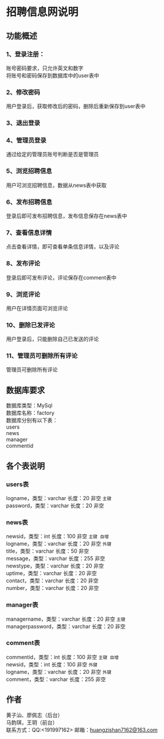 # 招聘信息网说明
## 功能概述
### 1、登录注册：
账号密码要求，只允许英文和数字<br/>
将账号和密码保存到数据库中的user表中
### 2、修改密码
用户登录后，获取修改后的密码，删除后重新保存到user表中
### 3、退出登录
### 4、管理员登录
通过给定的管理员账号判断是否是管理员
### 5、浏览招聘信息
用户可浏览招聘信息，数据从news表中获取
### 6、发布招聘信息
登录后即可发布招聘信息，发布信息保存在news表中
### 7、查看信息详情
点击查看详情，即可查看单条信息详情，以及评论
### 8、发布评论
登录后即可发布评论，评论保存在comment表中
### 9、浏览评论
用户在详情页面可浏览评论
### 10、删除已发评论
用户登录后，只能删除自己已发送的评论
### 11、管理员可删除所有评论
管理员可删除所有评论<br/>

## 数据库要求
数据库类型：MySql<br/>
数据库名称：factory<br/>
数据库分别有以下表：<br/>
users<br/>
news<br/>
manager<br/>
commentid<br/>

## 各个表说明
### users表
logname，类型：varchar 长度：20 非空 `主键`<br/>
password，类型：varchar 长度：20 非空<br/>
### news表
newsid，类型：int 长度：100 非空 `主键 自增`<br/>
logname，类型：varchar 长度：20 非空 `外键`<br/>
title，类型：varchar 长度：50 非空<br/>
message，类型：varchar 长度：255 非空<br/>
newstype，类型：varchar 长度：20 非空<br/>
uptime，类型：varchar 长度：20 非空<br/>
contact，类型：varchar 长度：20 非空<br/>
number，类型：varchar 长度：20 非空<br/>
### manager表
managername，类型：varchar 长度：20 非空 `主键`<br/>
managerpassword，类型：varchar 长度：20 非空<br/>
### comment表
commentid，类型：int 长度：100 非空 `主键 自增`<br/>
newsid，类型：int 长度：100 非空 `外键`<br/>
logname，类型：varchar 长度：20 非空 `外键`<br/>
comment，类型：varchar 长度：255 非空<br/>

## 作者
黄子汕、廖佩志（后台）<br/>
马韵琪，王玥（前台）<br/>
联系方式：QQ:<191997162> 邮箱：<huangzishan7162@163.com>
